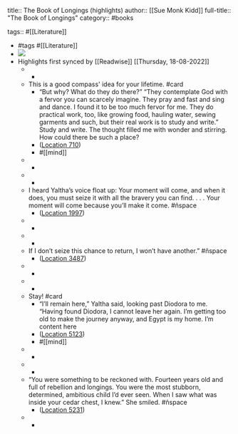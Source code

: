 title:: The Book of Longings (highlights)
author:: [[Sue Monk Kidd]]
full-title:: "The Book of Longings"
category:: #books

tags:: #[[Literature]]

- #tags #[[Literature]]
- ![](https://m.media-amazon.com/images/I/91UOcYn3bKL._SY160.jpg)
- Highlights first synced by [[Readwise]] [[Thursday, 18-08-2022]]
	- -
	- This is a good compass' idea for your lifetime. #card
		- “But why? What do they do there?” “They contemplate God with a fervor you can scarcely imagine. They pray and fast and sing and dance. I found it to be too much fervor for me. They do practical work, too, like growing food, hauling water, sewing garments and such, but their real work is to study and write.” Study and write. The thought filled me with wonder and stirring. How could there be such a place?
		- ([Location 710](https://readwise.io/to_kindle?action=open&asin=B07Z4LLBQ4&location=710))
		- #[[mind]]
	- -
	- -
	- I heard Yaltha’s voice float up: Your moment will come, and when it does, you must seize it with all the bravery you can find. . . . Your moment will come because you’ll make it come. #ñspace
		- ([Location 1997](https://readwise.io/to_kindle?action=open&asin=B07Z4LLBQ4&location=1997))
	- -
	- -
	- If I don’t seize this chance to return, I won’t have another.” #ñspace
		- ([Location 3487](https://readwise.io/to_kindle?action=open&asin=B07Z4LLBQ4&location=3487))
	- -
	- -
	- Stay! #card
		- “I’ll remain here,” Yaltha said, looking past Diodora to me. “Having found Diodora, I cannot leave her again. I’m getting too old to make the journey anyway, and Egypt is my home. I’m content here
		- ([Location 5123](https://readwise.io/to_kindle?action=open&asin=B07Z4LLBQ4&location=5123))
		- #[[mind]]
	- -
	- -
	- “You were something to be reckoned with. Fourteen years old and full of rebellion and longings. You were the most stubborn, determined, ambitious child I’d ever seen. When I saw what was inside your cedar chest, I knew.” She smiled. #ñspace
		- ([Location 5231](https://readwise.io/to_kindle?action=open&asin=B07Z4LLBQ4&location=5231))
	- -